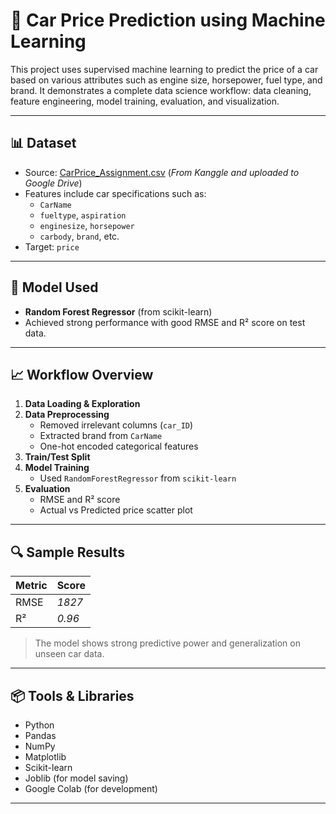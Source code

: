 # 🚗 Car Price Prediction using Machine Learning

This project uses supervised machine learning to predict the price of a car based on various attributes such as engine size, horsepower, fuel type, and brand. It demonstrates a complete data science workflow: data cleaning, feature engineering, model training, evaluation, and visualization.

---

## 📊 Dataset

- Source: [CarPrice_Assignment.csv](https://www.kaggle.com/datasets/shaistashaikh/carprice-assignment) (*From Kanggle and uploaded to Google Drive*)
- Features include car specifications such as:
  - `CarName`
  - `fueltype`, `aspiration`
  - `enginesize`, `horsepower`
  - `carbody`, `brand`, etc.
- Target: `price`

---

## 🧠 Model Used

- **Random Forest Regressor** (from scikit-learn)
- Achieved strong performance with good RMSE and R² score on test data.

---

## 📈 Workflow Overview

1. **Data Loading & Exploration**
2. **Data Preprocessing**
   - Removed irrelevant columns (`car_ID`)
   - Extracted brand from `CarName`
   - One-hot encoded categorical features
3. **Train/Test Split**
4. **Model Training**
   - Used `RandomForestRegressor` from `scikit-learn`
5. **Evaluation**
   - RMSE and R² score
   - Actual vs Predicted price scatter plot

---

## 🔍 Sample Results

| Metric | Score |
|--------|-------|
| RMSE   | *1827* |
| R²     | *0.96* |

> The model shows strong predictive power and generalization on unseen car data.

---

## 📦 Tools & Libraries

- Python
- Pandas
- NumPy
- Matplotlib
- Scikit-learn
- Joblib (for model saving)
- Google Colab (for development)

---
